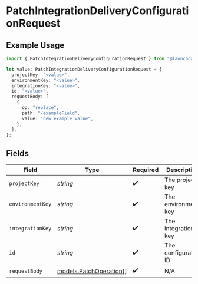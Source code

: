 # PatchIntegrationDeliveryConfigurationRequest

## Example Usage

```typescript
import { PatchIntegrationDeliveryConfigurationRequest } from "@launchdarkly/mcp-server/models/operations";

let value: PatchIntegrationDeliveryConfigurationRequest = {
  projectKey: "<value>",
  environmentKey: "<value>",
  integrationKey: "<value>",
  id: "<value>",
  requestBody: [
    {
      op: "replace",
      path: "/exampleField",
      value: "new example value",
    },
  ],
};
```

## Fields

| Field                                                     | Type                                                      | Required                                                  | Description                                               |
| --------------------------------------------------------- | --------------------------------------------------------- | --------------------------------------------------------- | --------------------------------------------------------- |
| `projectKey`                                              | *string*                                                  | :heavy_check_mark:                                        | The project key                                           |
| `environmentKey`                                          | *string*                                                  | :heavy_check_mark:                                        | The environment key                                       |
| `integrationKey`                                          | *string*                                                  | :heavy_check_mark:                                        | The integration key                                       |
| `id`                                                      | *string*                                                  | :heavy_check_mark:                                        | The configuration ID                                      |
| `requestBody`                                             | [models.PatchOperation](../../models/patchoperation.md)[] | :heavy_check_mark:                                        | N/A                                                       |